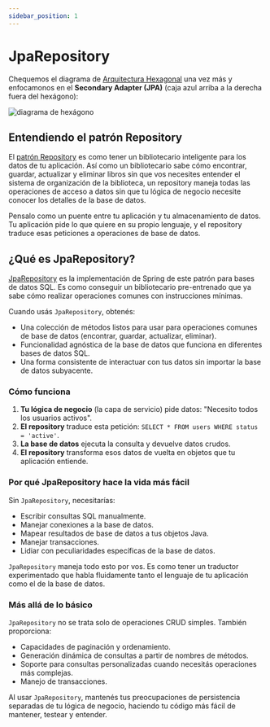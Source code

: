 ```yaml
---
sidebar_position: 1
---
```


# JpaRepository

Chequemos el diagrama de [Arquitectura Hexagonal](/spring-boot-in-a-nutshell/project-structure#follow-hexagonal-architecture) una vez más y enfocamonos en el **Secondary Adapter (JPA)** (caja azul arriba a la derecha fuera del hexágono):

<div>
  <img src={require('@site/static/img/external-api-integration/hexagon.png').default} alt="diagrama de hexágono" />
</div>

## Entendiendo el patrón Repository

El [patrón Repository](https://www.geeksforgeeks.org/repository-design-pattern/) es como tener un bibliotecario inteligente para los datos de tu aplicación. Así como un bibliotecario sabe cómo encontrar, guardar, actualizar y eliminar libros sin que vos necesites entender el sistema de organización de la biblioteca, un repository maneja todas las operaciones de acceso a datos sin que tu lógica de negocio necesite conocer los detalles de la base de datos.

Pensalo como un puente entre tu aplicación y tu almacenamiento de datos. Tu aplicación pide lo que quiere en su propio lenguaje, y el repository traduce esas peticiones a operaciones de base de datos.

## ¿Qué es JpaRepository?

[JpaRepository](https://www.baeldung.com/the-persistence-layer-with-spring-data-jpa) es la implementación de Spring de este patrón para bases de datos SQL. Es como conseguir un bibliotecario pre-entrenado que ya sabe cómo realizar operaciones comunes con instrucciones mínimas.

Cuando usás `JpaRepository`, obtenés:

* Una colección de métodos listos para usar para operaciones comunes de base de datos (encontrar, guardar, actualizar, eliminar).
* Funcionalidad agnóstica de la base de datos que funciona en diferentes bases de datos SQL.
* Una forma consistente de interactuar con tus datos sin importar la base de datos subyacente.

### Cómo funciona

1. **Tu lógica de negocio** (la capa de servicio) pide datos: "Necesito todos los usuarios activos".
2. **El repository** traduce esta petición: `SELECT * FROM users WHERE status = 'active'`.
3. **La base de datos** ejecuta la consulta y devuelve datos crudos.
4. **El repository** transforma esos datos de vuelta en objetos que tu aplicación entiende.

### Por qué JpaRepository hace la vida más fácil

Sin `JpaRepository`, necesitarías:

* Escribir consultas SQL manualmente.
* Manejar conexiones a la base de datos.
* Mapear resultados de base de datos a tus objetos Java.
* Manejar transacciones.
* Lidiar con peculiaridades específicas de la base de datos.

`JpaRepository` maneja todo esto por vos. Es como tener un traductor experimentado que habla fluidamente tanto el lenguaje de tu aplicación como el de la base de datos.

### Más allá de lo básico

`JpaRepository` no se trata solo de operaciones CRUD simples. También proporciona:

* Capacidades de paginación y ordenamiento.
* Generación dinámica de consultas a partir de nombres de métodos.
* Soporte para consultas personalizadas cuando necesitás operaciones más complejas.
* Manejo de transacciones.

Al usar `JpaRepository`, mantenés tus preocupaciones de persistencia separadas de tu lógica de negocio, haciendo tu código más fácil de mantener, testear y entender.